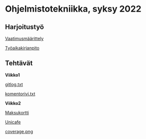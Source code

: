 # Ohjelmistotekniikka, syksy 2022
## Harjoitustyö
[Vaatimusmäärittely](./dokumentaatio/vaatimusmaarittely.md)

[Työaikakirjanpito](./dokumentaatio/tuntikirjanpito.md)
## Tehtävät
**Viikko1**

[gitlog.txt](./laskarit/viikko1/gitlog.txt)

[komentorivi.txt](./laskarit/viikko1/komentorivi.txt)

**Viikko2**

[Maksukortti](./laskarit/viikko2/maksukortti)

[Unicafe](./laskarit/viikko2/unicafe)

[coverage.png](./laskarit/viikko2/coverage.png)

